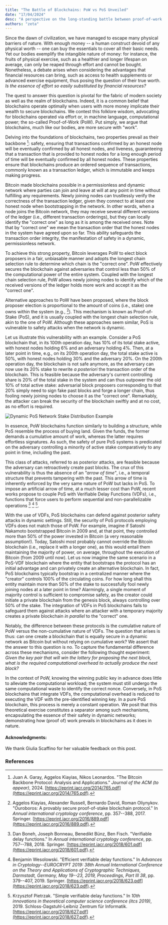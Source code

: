 ```yaml
---
title: "The Battle of Blockchains: PoW vs PoS Unveiled"
date: "17/04/2024"
desc: "A perspective on the long-standing battle between proof-of-work and proof-of-stake blockchains."
authors: "zeta"
---
```


Since the dawn of civilization, we have managed to escape many physical
barriers of nature. With enough money -- a human construct devoid of any
physical worth -- one can buy the essentials to cover all their basic
needs. Yet our bodies exemplify the intangible nature of money: for
instance, the fruits of physical exercise, such as a healthier and
longer lifespan on average, can only be reaped through effort and cannot
be bought. Nonetheless, a debate arises when considering the advantages
that financial resources can bring, such as access to health supplements
or advanced exercise equipment, thus posing the question of their true
worth. *Is the essence of effort so easily substituted by financial
resources?*

The quest to answer this question is pivotal for the fabric of modern
society as well as the realm of blockchains. Indeed, it is a common
belief that blockchains operate optimally when users with more money
implicate their wealth to secure blockchains. We contest this folklore
wisdom, advocating for blockchains operated via effort or, in machine
language, computational power; the so-called Proof-of-Work (PoW). Put
simply, we argue that blockchains, much like our bodies, are more secure
with "work".

Delving into the foundations of blockchains, two properties prevail as
their backbone [^bitcoinbackboneprotocol]: safety, ensuring that
transactions confirmed by an honest node will be eventually confirmed by
all honest nodes, and liveness, guaranteeing that a transaction that is
provided to honest nodes for a long enough period of time will be
eventually confirmed by all honest nodes. These properties ensure that
blockchains produce an ordered sequence of transactions, commonly known
as a transaction ledger, which is immutable and keeps making progress.

Bitcoin made blockchains possible in a permissionless and dynamic
network where parties can join and leave at will at any point in time
without fulfilling any requirements. Newly joining nodes can trustlessly
verify the correctness of the transaction ledger, given they connect to
at least one honest node when bootstrapping in the network. In other
words, when a node joins the Bitcoin network, they may receive several
different versions of the ledger (i.e., different transaction
orderings), but they can locally identify the "correct one" as long as
it is among the received ones. Note that by "correct one" we mean the
transaction order that the honest nodes in the system have agreed upon
so far. This ability safeguards the transaction order integrity, the
manifestation of safety in a dynamic, permissionless network.

To achieve this strong property, Bitcoin leverages PoW to elect block
proposers in a fair, unbiasable manner and adopts the longest chain
selection rule to determine which chain is the "correct one". PoW
effectively secures the blockchain against adversaries that control less
than 50% of the computational power of the entire system. Coupled with
the longest chain selection rule, PoW allows newly joining nodes to
identify which of the received versions of the ledger holds more work
and accept it as the "correct one".

Alternative approaches to PoW have been proposed, where the block
proposer election is proportional to the amount of coins (i.e., stake)
one owns within the system (e.g., [^kiayias2017ouroboros]). This
mechanism is known as Proof-of-Stake (PoS), and it is usually coupled
with the longest chain selection rule, akin to the one of PoW. Although
these approaches seem similar, PoS is vulnerable to safety attacks when
the network is dynamic.

Let us illustrate this vulnerability with an
example. Consider a PoS blockchain that, in its 100th operation day, has
10% of its total stake active, with honest nodes holding 6% and an
adversary holding 4%. Then, at a later point in time, e.g., on its 200th
operation day, the total stake active is 50%, with honest nodes holding
30% and the adversary 20%. On the 200th operation day, the blockchain is
not safe anymore, as the adversary can now use its 20% stake to rewrite
*a posteriori* the transaction order of the blockchain. This is feasible
because the adversary's current controlling share is 20% of the total
stake in the system and can thus outpower the old 10% of total active
stake: adversarial block proposers corresponding to that 20% simply need
to sign fake past blocks and forge a longer chain, thus fooling newly
joining nodes to choose it as the "correct one". Remarkably, the
attacker can break the security of the blockchain swiftly and at no
cost, as no effort is required.

![Dynamic PoS Network Stake Distribution Example](/static/blog/battle-of-blockchains/dynamic_network_stake_distribution_attack.png)

In essence, PoW blockchains function similarly to building a structure,
while PoS resemble the process of buying land. Given the funds, the
former demands a cumulative amount of work, whereas the latter requires
effortless signatures. As such, the safety of pure PoS systems is
predicated on the adversary controlling a minority of active stake
comparatively to any point in time, including the past.

This class of attacks, referred to as posterior attacks, are feasible
because the adversary can retroactively create past blocks. The crux of
this vulnerability is thus the absence of an *"arrow of time"*, i.e., a
temporal structure that prevents tampering with the past. This arrow of
time is inherently enforced by the very same nature of PoW but lacks in
PoS. To impose an artificial arrow of time, at a much lesser cost than
PoW, recent works propose to couple PoS with Verifiable Delay Functions
(VDFs), i.e., functions that force users to perform sequential and
non-parallelizable
operations [^boneh2018verifiable] [^wesolowski2019efficient] [^pietrzak2019simple].

With the use of VDFs, PoS blockchains can defend against posterior
safety attacks in dynamic settings. Still, the security of PoS protocols
employing VDFs does not match those of PoW. For example, imagine if Satoshi
Nakamoto bootstrapped Bitcoin in 2009 and, at that point, they
controlled more than 50% of the power invested in Bitcoin (a very
reasonable assumption!). Today, Satoshi most probably cannot override
the Bitcoin blockchain (i.e., replace it with a longer one), as this
would entail them maintaining the majority of power, on average,
throughout the execution of Bitcoin (from 2009 until now). Let us now
imagine the same scenario in a PoS-VDF blockchain where the entity that
bootstraps the protocol has an initial advantage and can privately
create an alternative blockchain. In fact, PoS blockchains typically
bootstrap in a centralized manner where the "creator" controls 100% of
the circulating coins. For how long shall this entity maintain more than
50% of the stake to successfully fool newly joining nodes at a later
point in time? Alarmingly, a single moment of majority control is
sufficient to compromise safety, as the creator could initiate a private
blockchain from the genesis block, always controlling over 50% of the
stake. The integration of VDFs in PoS blockchains fails to safeguard
them against attacks where an attacker with a temporary majority creates
a private blockchain *in parallel* to the "correct" one.

Notably, the difference between these protocols is the cumulative nature
of PoW versus the non-cumulative nature of VDFs. The question that
arises is thus: can one create a blockchain that is equally secure in a
dynamic network as Bitcoin but without relying on cumulative work? We
assert that the answer to this question is no. To capture the
fundamental difference across these mechanisms, consider the following thought
experiment: *Given the key pair that will win the lottery for
proposing the next block, what is the required computational overhead to
actually produce the next block?*

In the context of PoW, knowing the winning public key in advance does
little to alleviate the computational workload; the system must still
undergo the same computational waste to identify the correct nonce.
Conversely, in PoS blockchains that integrate VDFs, the computational
overhead is reduced to executing the VDF with the pre-identified winning
key. In a pure PoS blockchain, this process is merely a constant
operation. We posit that this theoretical exercise constitutes a
separator among such mechanisms, encapsulating the essence of their
safety in dynamic networks; demonstrating how (proof of) work prevails
in blockchains as it does in nature.

#### Acknowledgments:

We thank Giulia Scaffino for her valuable feedback on this post.

### References

[^bitcoinbackboneprotocol]: Juan A. Garay, Aggelos Kiayias, Nikos Leonardos. "The Bitcoin Backbone Protocol: Analysis and Applications." _Journal of the ACM (to appear)_, 2024. [https://eprint.iacr.org/2014/765.pdf](https://eprint.iacr.org/2014/765.pdf).
[^kiayias2017ouroboros]: Aggelos Kiayias, Alexander Russell, Bernardo David, Roman Oliynykov. "Ouroboros: A provably secure proof-of-stake blockchain protocol." In _Annual international cryptology conference_, pp. 357--388, 2017. Springer. [https://eprint.iacr.org/2016/889.pdf](https://eprint.iacr.org/2016/889.pdf).
[^boneh2018verifiable]: Dan Boneh, Joseph Bonneau, Benedikt Bünz, Ben Fisch. "Verifiable delay functions." In _Annual international cryptology conference_, pp. 757--788, 2018. Springer. [https://eprint.iacr.org/2018/601.pdf](https://eprint.iacr.org/2018/601.pdf).
[^wesolowski2019efficient]: Benjamin Wesolowski. "Efficient verifiable delay functions." In _Advances in Cryptology--EUROCRYPT 2019: 38th Annual International Conference on the Theory and Applications of Cryptographic Techniques, Darmstadt, Germany, May 19--23, 2019, Proceedings, Part III 38_, pp. 379--407, 2019. Springer. [https://eprint.iacr.org/2018/623.pdf](https://eprint.iacr.org/2018/623.pdf).
[^pietrzak2019simple]: Krzysztof Pietrzak. "Simple verifiable delay functions." In _10th innovations in theoretical computer science conference (itcs 2019)_, 2019. Schloss-Dagstuhl-Leibniz Zentrum für Informatik. [https://eprint.iacr.org/2018/627.pdf](https://eprint.iacr.org/2018/627.pdf).
